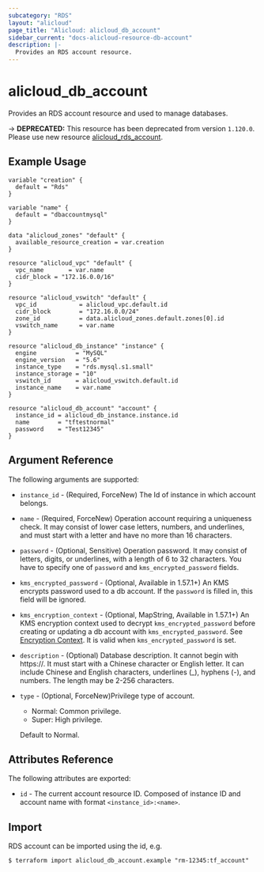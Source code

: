 ```yaml
---
subcategory: "RDS"
layout: "alicloud"
page_title: "Alicloud: alicloud_db_account"
sidebar_current: "docs-alicloud-resource-db-account"
description: |-
  Provides an RDS account resource.
---
```


# alicloud\_db\_account

Provides an RDS account resource and used to manage databases.

-> **DEPRECATED:**  This resource  has been deprecated from version `1.120.0`. Please use new resource [alicloud_rds_account](https://www.terraform.io/docs/providers/alicloud/r/rds_account).

## Example Usage

```
variable "creation" {
  default = "Rds"
}

variable "name" {
  default = "dbaccountmysql"
}

data "alicloud_zones" "default" {
  available_resource_creation = var.creation
}

resource "alicloud_vpc" "default" {
  vpc_name       = var.name
  cidr_block = "172.16.0.0/16"
}

resource "alicloud_vswitch" "default" {
  vpc_id            = alicloud_vpc.default.id
  cidr_block        = "172.16.0.0/24"
  zone_id           = data.alicloud_zones.default.zones[0].id
  vswitch_name      = var.name
}

resource "alicloud_db_instance" "instance" {
  engine           = "MySQL"
  engine_version   = "5.6"
  instance_type    = "rds.mysql.s1.small"
  instance_storage = "10"
  vswitch_id       = alicloud_vswitch.default.id
  instance_name    = var.name
}

resource "alicloud_db_account" "account" {
  instance_id = alicloud_db_instance.instance.id
  name        = "tftestnormal"
  password    = "Test12345"
}
```

## Argument Reference

The following arguments are supported:

* `instance_id` - (Required, ForceNew) The Id of instance in which account belongs.
* `name` - (Required, ForceNew) Operation account requiring a uniqueness check. It may consist of lower case letters, numbers, and underlines, and must start with a letter and have no more than 16 characters.
* `password` - (Optional, Sensitive) Operation password. It may consist of letters, digits, or underlines, with a length of 6 to 32 characters. You have to specify one of `password` and `kms_encrypted_password` fields.
* `kms_encrypted_password` - (Optional, Available in 1.57.1+) An KMS encrypts password used to a db account. If the `password` is filled in, this field will be ignored.
* `kms_encryption_context` - (Optional, MapString, Available in 1.57.1+) An KMS encryption context used to decrypt `kms_encrypted_password` before creating or updating a db account with `kms_encrypted_password`. See [Encryption Context](https://www.alibabacloud.com/help/doc-detail/42975.htm). It is valid when `kms_encrypted_password` is set.
* `description` - (Optional) Database description. It cannot begin with https://. It must start with a Chinese character or English letter. It can include Chinese and English characters, underlines (_), hyphens (-), and numbers. The length may be 2-256 characters.
* `type` - (Optional, ForceNew)Privilege type of account.
    - Normal: Common privilege.
    - Super: High privilege.
    
    Default to Normal.

## Attributes Reference

The following attributes are exported:

* `id` - The current account resource ID. Composed of instance ID and account name with format `<instance_id>:<name>`.

## Import

RDS account can be imported using the id, e.g.

```
$ terraform import alicloud_db_account.example "rm-12345:tf_account"
```
